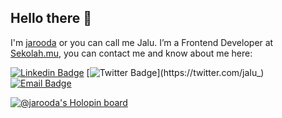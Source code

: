 ## Hello there 👋 

I'm [jarooda](https://jaluwibowo.id/) or you can call me Jalu. I’m a Frontend Developer at [Sekolah.mu](https://www.sekolah.mu/), you can contact me and know about me here:

[![Linkedin Badge](https://img.shields.io/badge/-jaluwibowoaji-blue?style=flat-square&logo=Linkedin&logoColor=white&link=https://www.linkedin.com/in/jalu-wibowo-aji-25a09b180/)](https://www.linkedin.com/in/jaluwibowoaji/)
[![Twitter Badge](https://img.shields.io/badge/-jaIu-blue?style=flat-square&logo=Twitter&logoColor=white&link=https://twitter.com/jaIu_)](https://twitter.com/jaIu_)
[![Email Badge](https://img.shields.io/badge/-jaluwibowoaji@gmail.com-red?style=flat-square&logo=Gmail&logoColor=white&link=mailto:jaluwibowoaji@gmail.com)](mailto:jaluwibowoaji@gmail.com)

[![@jarooda's Holopin board](https://holopin.io/api/user/board?user=jarooda)](https://holopin.io/@jarooda)
